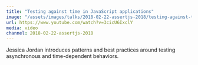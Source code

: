 ```yaml
---
title: "Testing against time in JavaScript applications"
image: "/assets/images/talks/2018-02-22-assertjs-2018/testing-against-time-in-javascript-applications.png"
url: https://www.youtube.com/watch?v=3cicU6IxclY
media: video
channel: 2018-02-22-assertjs-2018
---
```


Jessica Jordan introduces patterns and best practices around testing
asynchronous and time-dependent behaviors.
